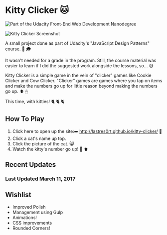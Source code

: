 # Kitty Clicker 🐱
![Part of the Udacity Front-End Web Development Nanodegree](https://img.shields.io/badge/Udacity-Front--End%20Web%20Developer%20Nanodegree-02b3e4.svg)

![Kitty Clicker Screenshot](http://i.imgur.com/QD0ERKZ.jpg)

A small project done as part of Udacity's "JavaScript Design Patterns" course. 💠 🎓

It wasn't needed for a grade in the program. Still, the course material was easier to learn if I did the suggested work alongside the lessons, so... 😅

Kitty Clicker is a simple game in the vein of "clicker" games like Cookie Clicker and Cow Clicker. "Clicker" games are games where you tap on items and make the numbers go up for little reason beyond making the numbers go up. ⬆️ 🖱

This time, with kitties! 🐈 🐈 🐈

## How To Play

1. Click here to open up the site:➡️ http://lastres0rt.github.io/kitty-clicker/ 👾
1. Click a cat's name up top.
2. Click the picture of the cat. 😸 
3. Watch the kitty's number go up! 💯 ⬆️

## Recent Updates

### Last Updated March 11, 2017

## Wishlist

* Improved Polish
* Management using Gulp
* Animations!
* CSS improvements
* Rounded Corners!
